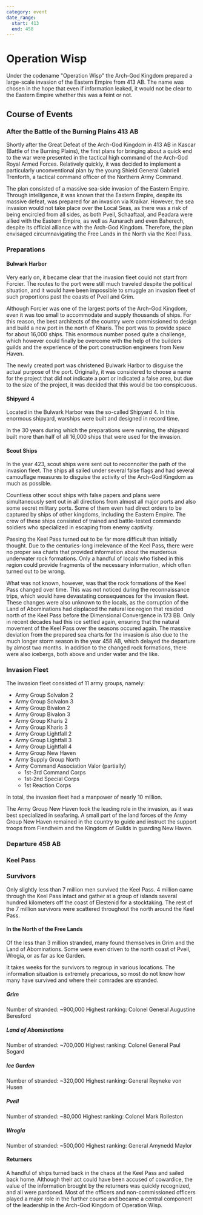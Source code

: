 ```yaml
---
category: event
date_range:
  start: 413
  end: 458
---
```


# Operation Wisp

Under the codename "Operation Wisp" the Arch-God Kingdom prepared a large-scale invasion of the Eastern Empire from 413 AB. The name was chosen in the hope that even if information leaked, it would not be clear to the Eastern Empire whether this was a feint or not.

## Course of Events

### After the Battle of the Burning Plains 413 AB

Shortly after the Great Defeat of the Arch-God Kingdom in 413 AB in Kascar (Battle of the Burning Plains), the first plans for bringing about a quick end to the war were presented in the tactical high command of the Arch-God Royal Armed Forces. Relatively quickly, it was decided to implement a particularly unconventional plan by the young Shield General Gabriell Trenforth, a tactical command officer of the Northern Army Command.

The plan consisted of a massive sea-side invasion of the Eastern Empire. Through intelligence, it was known that the Eastern Empire, despite its massive defeat, was prepared for an invasion via Kraikar. However, the sea invasion would not take place over the Local Seas, as there was a risk of being encircled from all sides, as both Pveil, Schaaftaal, and Peadara were allied with the Eastern Empire, as well as Aunarach and even Baherech, despite its official alliance with the Arch-God Kingdom. Therefore, the plan envisaged circumnavigating the Free Lands in the North via the Keel Pass.

### Preparations

#### Bulwark Harbor

Very early on, it became clear that the invasion fleet could not start from Forcier. The routes to the port were still much traveled despite the political situation, and it would have been impossible to smuggle an invasion fleet of such proportions past the coasts of Pveil and Grim.

Although Forcier was one of the largest ports of the Arch-God Kingdom, even it was too small to accommodate and supply thousands of ships. For this reason, the best architects of the country were commissioned to design and build a new port in the north of Kharis. The port was to provide space for about 16,000 ships. This enormous number posed quite a challenge, which however could finally be overcome with the help of the builders guilds and the experience of the port construction engineers from New Haven.

The newly created port was christened Bulwark Harbor to disguise the actual purpose of the port. Originally, it was considered to choose a name for the project that did not indicate a port or indicated a false area, but due to the size of the project, it was decided that this would be too conspicuous.

#### Shipyard 4

Located in the Bulwark Harbor was the so-called Shipyard 4. In this enormous shipyard, warships were built and designed in record time.

In the 30 years during which the preparations were running, the shipyard built more than half of all 16,000 ships that were used for the invasion.

#### Scout Ships

In the year 423, scout ships were sent out to reconnoiter the path of the invasion fleet. The ships all sailed under several false flags and had several camouflage measures to disguise the activity of the Arch-God Kingdom as much as possible.

Countless other scout ships with false papers and plans were simultaneously sent out in all directions from almost all major ports and also some secret military ports. Some of them even had direct orders to be captured by ships of other kingdoms, including the Eastern Empire. The crew of these ships consisted of trained and battle-tested commando soldiers who specialized in escaping from enemy captivity.

Passing the Keel Pass turned out to be far more difficult than initially thought. Due to the centuries-long irrelevance of the Keel Pass, there were no proper sea charts that provided information about the murderous underwater rock formations. Only a handful of locals who fished in this region could provide fragments of the necessary information, which often turned out to be wrong.

What was not known, however, was that the rock formations of the Keel Pass changed over time. This was not noticed during the reconnaissance trips, which would have devastating consequences for the invasion fleet. These changes were also unknown to the locals, as the corruption of the Land of Abominations had displaced the natural ice region that resided north of the Keel Pass before the Dimensional Convergence in 173 BB. Only in recent decades had this ice settled again, ensuring that the natural movement of the Keel Pass over the seasons occured again. The massive deviation from the prepared sea charts for the invasion is also due to the much longer storm season in the year 458 AB, which delayed the departure by almost two months. In addition to the changed rock formations, there were also icebergs, both above and under water and the like.

### Invasion Fleet

The invasion fleet consisted of 11 army groups, namely:
- Army Group Solvalon 2
- Army Group Solvalon 3
- Army Group Bivalon 2
- Army Group Bivalon 3
- Army Group Kharis 2
- Army Group Kharis 3
- Army Group Lightfall 2
- Army Group Lightfall 3
- Army Group Lightfall 4
- Army Group New Haven
- Army Supply Group North
- Army Command Association Valor (partially)
  - 1st-3rd Command Corps
  - 1st-2nd Special Corps
  - 1st Reaction Corps

In total, the invasion fleet had a manpower of nearly 10 million.

The Army Group New Haven took the leading role in the invasion, as it was best specialized in seafaring. A small part of the land forces of the Army Group New Haven remained in the country to guide and instruct the support troops from Fiendheim and the Kingdom of Guilds in guarding New Haven.

### Departure 458 AB

### Keel Pass

### Survivors

Only slightly less than 7 million men survived the Keel Pass. 4 million came through the Keel Pass intact and gather at a group of islands several hundred kilometers off the coast of Elestenid for a stocktaking. The rest of the 7 million survivors were scattered throughout the north around the Keel Pass.

#### In the North of the Free Lands

Of the less than 3 million stranded, many found themselves in Grim and the Land of Abominations. Some were even driven to the north coast of Pveil, Wrogia, or as far as Ice Garden.

It takes weeks for the survivors to regroup in various locations. The information situation is extremely precarious, so most do not know how many have survived and where their comrades are stranded.

##### Grim
Number of stranded: ~900,000
Highest ranking: Colonel General Augustine Beresford

##### Land of Abominations
Number of stranded: ~700,000
Highest ranking: Colonel General Paul Sogard

##### Ice Garden
Number of stranded: ~320,000
Highest ranking: General Reyneke von Husen

##### Pveil
Number of stranded: ~80,000
Highest ranking: Colonel Mark Rolleston

##### Wrogia
Number of stranded: ~500,000
Highest ranking: General Amynedd Maylor

#### Returners

A handful of ships turned back in the chaos at the Keel Pass and sailed back home. Although their act could have been accused of cowardice, the value of the information brought by the returners was quickly recognized, and all were pardoned. Most of the officers and non-commissioned officers played a major role in the further course and became a central component of the leadership in the Arch-God Kingdom of Operation Wisp.